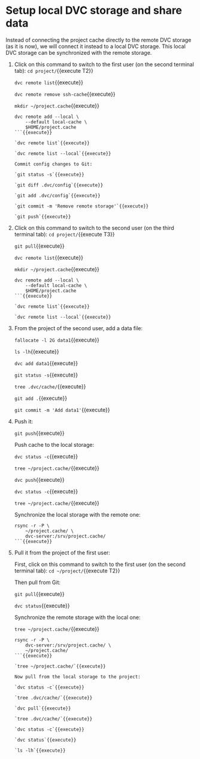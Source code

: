 # Setup local DVC storage and share data

Instead of connecting the project cache directly to the remote DVC
storage (as it is now), we will connect it instead to a local DVC
storage. This local DVC storage can be synchronized with the remote
storage.

1. Click on this command to switch to the first user (on the second
   terminal tab): `cd project/`{{execute T2}}
   
   `dvc remote list`{{execute}}
   
   `dvc remote remove ssh-cache`{{execute}}
   
   `mkdir ~/project.cache`{{execute}}
   
   ```
   dvc remote add --local \
       --default local-cache \
       $HOME/project.cache
   ```{{execute}}

   `dvc remote list`{{execute}}
   
   `dvc remote list --local`{{execute}}
   
   Commit config changes to Git:
   
   `git status -s`{{execute}}
   
   `git diff .dvc/config`{{execute}}
   
   `git add .dvc/config`{{execute}}
   
   `git commit -m 'Remove remote storage'`{{execute}}
   
   `git push`{{execute}}
   
2. Click on this command to switch to the second user (on the third
   terminal tab): `cd project/`{{execute T3}}
   
   `git pull`{{execute}}
   
   `dvc remote list`{{execute}}
   
   `mkdir ~/project.cache`{{execute}}
   
   ```
   dvc remote add --local \
       --default local-cache \
       $HOME/project.cache
   ```{{execute}}

   `dvc remote list`{{execute}}
   
   `dvc remote list --local`{{execute}}
   
3. From the project of the second user, add a data file:

   `fallocate -l 2G data1`{{execute}}
   
   `ls -lh`{{execute}}
   
   `dvc add data1`{{execute}}
   
   `git status -s`{{execute}}
   
   `tree .dvc/cache/`{{execute}}
   
   `git add .`{{execute}}
   
   `git commit -m 'Add data1'`{{execute}}
   
4. Push it:
   
   `git push`{{execute}}
   
   Push cache to the local storage:

   `dvc status -c`{{execute}}
   
   `tree ~/project.cache/`{{execute}}
   
   `dvc push`{{execute}}
   
   `dvc status -c`{{execute}}

   `tree ~/project.cache/`{{execute}}
   
   Synchronize the local storage with the remote one:

   ```
   rsync -r -P \
       ~/project.cache/ \
       dvc-server:/srv/project.cache/
   ```{{execute}}

5. Pull it from the project of the first user:

   First, click on this command to switch to the first user (on the
   second terminal tab): `cd ~/project/`{{execute T2}}
   
   Then pull from Git:
   
   `git pull`{{execute}}
   
   `dvc status`{{execute}}
   
   Synchronize the remote storage with the local one:
   
   `tree ~/project.cache/`{{execute}}
   
   ```
   rsync -r -P \
       dvc-server:/srv/project.cache/ \
       ~/project.cache/
   ```{{execute}}

   `tree ~/project.cache/`{{execute}}
   
   Now pull from the local storage to the project:
   
   `dvc status -c`{{execute}}
   
   `tree .dvc/cache/`{{execute}}
   
   `dvc pull`{{execute}}
   
   `tree .dvc/cache/`{{execute}}
   
   `dvc status -c`{{execute}}
   
   `dvc status`{{execute}}
   
   `ls -lh`{{execute}}
